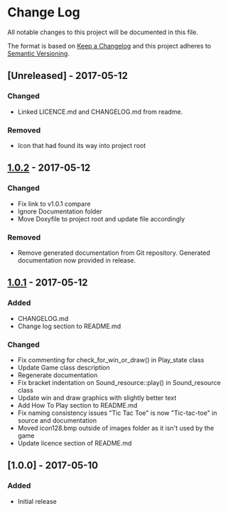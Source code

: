 # Change Log
All notable changes to this project will be documented in this file.

The format is based on [Keep a Changelog](http://keepachangelog.com/)
and this project adheres to [Semantic Versioning](http://semver.org/).

## [Unreleased] - 2017-05-12
### Changed
- Linked LICENCE.md and CHANGELOG.md from readme.

### Removed 
- Icon that had found its way into project root

## [1.0.2] - 2017-05-12
### Changed
- Fix link to v1.0.1 compare
- Ignore Documentation folder
- Move Doxyfile to project root and update file accordingly

### Removed 
- Remove generated documentation from Git repository. Generated documentation now provided in release.

## [1.0.1] - 2017-05-12
### Added
- CHANGELOG.md
- Change log section to README.md

### Changed
- Fix commenting for check_for_win_or_draw() in Play_state class
- Update Game class description
- Regenerate documentation
- Fix bracket indentation on Sound_resource::play() in Sound_resource class
- Update win and draw graphics with slightly better text
- Add How To Play section to README.md
- Fix naming consistency issues "Tic Tac Toe" is now "Tic-tac-toe" in source and documentation
- Moved icon128.bmp outside of images folder as it isn't used by the game
- Update licence section of README.md

## [1.0.0] - 2017-05-10
### Added
- Initial release

[1.0.2]: https://github.com/chriskempson/cpp-tic-tac-toe/compare/v1.0.1...v1.0.2
[1.0.1]: https://github.com/chriskempson/cpp-tic-tac-toe/compare/v1.0.0...v1.0.1